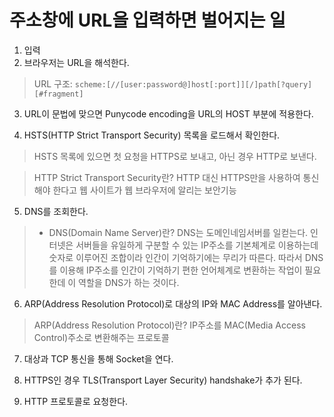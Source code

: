 # 주소창에 URL을 입력하면 벌어지는 일

1. 입력
2. 브라우저는 URL을 해석한다.

 >  URL 구조: `scheme:[//[user:password@]host[:port]][/]path[?query][#fragment]`

3. URL이 문법에 맞으면 Punycode encoding을 URL의 HOST 부분에 적용한다.

4. HSTS(HTTP Strict Transport Security) 목록을 로드해서 확인한다.
 > HSTS 목록에 있으면 첫 요청을 HTTPS로 보내고, 아닌 경우 HTTP로 보낸다.

   > HTTP Strict Transport Security란?
    HTTP 대신 HTTPS만을 사용하여 통신해야 한다고 웹 사이트가 웹 브라우저에 알리는 보안기능

5. DNS를 조회한다.

  > * DNS(Domain Name Server)란?
    DNS는 도메인네임서버를 일컫는다.
    인터넷은 서버들을 유일하게 구분할 수 있는 IP주소를 기본체계로 이용하는데 숫자로 이루어진 조합이라 인간이 기억하기에는 무리가 따른다.
    따라서 DNS를 이용해 IP주소를 인간이 기억하기 편한 언어체계로 변환하는 작업이 필요한데 이 역할을 DNS가 하는 것이다.

6. ARP(Address Resolution Protocol)로 대상의 IP와 MAC Address를 알아낸다.

  > ARP(Address Resolution Protocol)란?
    IP주소를 MAC(Media Access Control)주소로 변환해주는 프로토콜

7. 대상과 TCP 통신을 통해 Socket을 연다.

8. HTTPS인 경우 TLS(Transport Layer Security) handshake가 추가 된다.

9. HTTP 프로토콜로 요청한다.